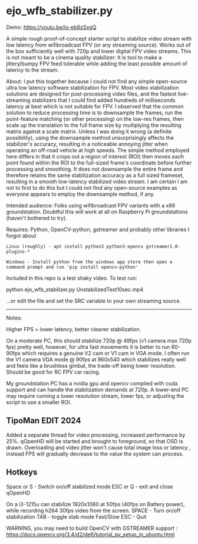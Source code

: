 # ejo_wfb_stabilizer.py

Demo: https://youtu.be/lo-eb6zSxgQ

A simple rough proof-of-concept starter script to stabilize video stream with low latency from wifibroadcast FPV (or any streaming source). Works out of the box sufficiently well with 720p and lower digital FPV video streams. This is not meant to be a cinema quality stabilizer: It is tool to make a jittery/bumpy FPV feed tolerable while adding the least possible amount of latency to the stream.

About: I put this together because I could not find any simple open-source ultra low latency software stabilization for FPV. Most video stabilization solutions are designed for post-processing video files, and the fastest live-streaming stabilizers that I could find added hundreds of milliseconds latency at best which is not suitable for FPV. I observed that the common solution to reduce processing time is to downsample the frames, run the point-feature matching (or other processing) on the low-res frames, then scale up the translation to the full frame size by multiplying the resulting matrix against a scale matrix. Unless I was doing it wrong (a definite possibility), using the downsample method unsurprisingly affects the stabilizer's accuracy, resulting in a noticeable annoying jitter when operating an off-road vehicle at high speeds. The simple method employed here differs in that it crops out a region of interest (ROI) then moves each point found within the ROI to the full-sized frame's coordinate before further processing and smoothing. It does not downsample the entire frame and therefore retains the same  stabilization accuracy as a full sized frameset, resulting in a smooth low-latency stabilized video stream. I am certain I am not to first to do this but I could not find any open-source examples as everyone appears to employ the downsample method, if any.

Intended audience: Folks using wifibroadcast FPV variants with a x86 groundstation. Doubtful this will work at all on Raspberry Pi groundstations (haven't bothered to try).

Requires: Python, OpenCV-python, gstreamer and probably other libraries I forgot about

    Linux (roughly) - apt install python3 python3-opencv gstreamer1.0-plugins-*

    Windows - Install python from the windows app store then open a command prompt and run 'pip install opencv-python'


Included in this repo is a test shaky video. To test run:

python ejo_wfb_stabilizer.py UnstabilizedTest10sec.mp4

...or edit the file and set the SRC variable to your own streaming source.


<hr>

Notes:

Higher FPS = lower latency, better cleaner stabilization.

On a moderate PC, this should stabilize 720p @ 49fps (v1 camera max 720p fps) pretty well, however, for ultra fast movements it is better to run 60-90fps which requires a genuine V2 cam or V1 cam in VGA mode. I often run the V1 camera VGA mode @ 90fps at 960x540 which stabilizes really well and feels like a brushless gimbal,  the trade-off being lower resolution. Should be good for RC FPV car racing.
    
My groundstation PC has a nvidia gpu and opencv compiled with cuda support and can handle the stabilization demands at 720p. A lower-end PC may require running a lower resolution stream, lower fps, or adjusting the script to use a smaller ROI.

## TipoMan EDIT 2024 
Added a separate thread for video processing, increased performance by 25%.
qOpenHD will be started and brought to foreground, so that OSD is drawn.
Overloading and video jitter  won't cause total image loss or latency , instead FPS will gradually decrease to the value the system can process.

## Hotkeys
Space or S - Switch on/off stabilized mode
ESC or Q - exit and close qOpenHD

On a i3-1215u can stabilize 1920x1080 at 50fps (40fps on Battery power), while recording h264 30fps video from the screen.
SPACE - Turn on/off stabilization
TAB - toggle stab mode Fast/Slow
ESC - Quit

WARNING, you may need to build OpenCV with GSTREAMER support : https://docs.opencv.org/3.4/d2/de6/tutorial_py_setup_in_ubuntu.html


